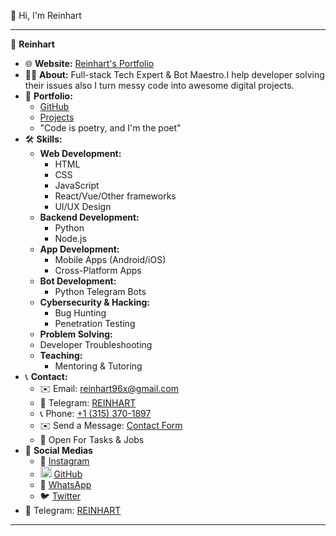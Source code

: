 👋 Hi, I'm Reinhart

---

👤 **Reinhart**

*   🌐 **Website:**  [Reinhart's Portfolio](https://reinlabs.netlify.app)
*   👨‍💻 **About:** Full-stack Tech Expert & Bot Maestro.I help developer solving their issues also I turn messy code into awesome digital projects.
*   💼 **Portfolio:**
    *   [GitHub](https://github.com/Reinhart-py)
    *   [Projects](https://github.com/Reinhart-py?tab=repositories)
    *   "Code is poetry, and I'm the poet"
*   🛠️ **Skills:**
    *   **Web Development:**
         *   HTML
         *   CSS
         *   JavaScript
         *   React/Vue/Other frameworks
         *   UI/UX Design
    *   **Backend Development:**
        *    Python
        *    Node.js
    *   **App Development:**
        *    Mobile Apps (Android/iOS)
        *    Cross-Platform Apps
    *   **Bot Development:**
         *   Python Telegram Bots
    *   **Cybersecurity & Hacking:**
         *    Bug Hunting
         *    Penetration Testing
     *  **Problem Solving:**
       *  Developer Troubleshooting
    *   **Teaching:**
        *   Mentoring & Tutoring
*   📞 **Contact:**
    *   ✉️ Email: [reinhart96x@gmail.com](mailto:reinhart96x@gmail.com)
    *  📲 Telegram: [REINHART]([https://t.me/kiri0507](https://t.me/m/wFtKErccYjQ1))
    *   📞 Phone: [+1 (315) 370-1897](tel:+13153701897)
    *   ✉️ Send a Message: [Contact Form](https://reinlabs.netlify.app/Contact)
    *   💼 Open For Tasks & Jobs
*  📢 **Social Medias**
    *  📸 [Instagram](https://www.instagram.com/Reinhart.dev/)
    *  <img src="https://github.com/Reinhart-py/Reinhart-py/blob/main/images/github.png" alt="Github" width="18" height="18">  [GitHub](https://github.com/Reinhart-py)
    *  💬 [WhatsApp](https://wa.me/qr/63S5244F7XQ5G1)
    *  🐦 [Twitter](https://twitter.com/Reinhart_py_)
  *  📲 Telegram: [REINHART]([https://t.me/kiri0507](https://t.me/m/wFtKErccYjQ1))
  
---
<!--
Reinhart-py is a ✨ special ✨ repo.
You can click the Preview link to take a look
-->
